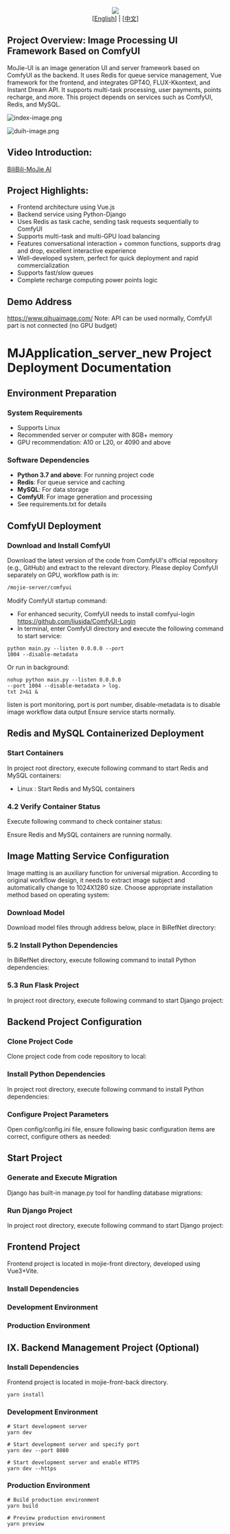 <div align="center">
 <img src="logo-beat-DcLpLPoHx.png" />
</div>

<div align="center">
[<a href="readme_en.md">English</a>] | [<a href="readme.md">中文</a>]
</div>

## Project Overview: Image Processing UI Framework Based on ComfyUI
MoJie-UI is an image generation UI and server framework based on ComfyUI as the backend. It uses Redis for queue service management, Vue framework for the frontend, and integrates GPT4O, FLUX-Kkontext, and Instant Dream API. It supports multi-task processing, user payments, points recharge, and more. This project depends on services such as ComfyUI, Redis, and MySQL.

![index-image.png](index-image.png)

![duih-image.png](duih-image.png)

## Video Introduction:
[BiliBili-MoJie AI](https://space.bilibili.com/483532108)

## Project Highlights:
- Frontend architecture using Vue.js
- Backend service using Python-Django
- Uses Redis as task cache, sending task requests sequentially to ComfyUI
- Supports multi-task and multi-GPU load balancing
- Features conversational interaction + common functions, supports drag and drop, excellent interactive experience
- Well-developed system, perfect for quick deployment and rapid commercialization
- Supports fast/slow queues
- Complete recharge computing power points logic

## Demo Address
https://www.qihuaimage.com/
Note: API can be used normally, ComfyUI part is not connected (no GPU budget)

# MJApplication_server_new Project Deployment Documentation

## Environment Preparation
### System Requirements
- Supports Linux
- Recommended server or computer with 8GB+ memory
- GPU recommendation: A10 or L20, or 4090 and above

### Software Dependencies
- **Python 3.7 and above**: For running project code
- **Redis**: For queue service and caching
- **MySQL**: For data storage
- **ComfyUI**: For image generation and processing
- See requirements.txt for details

## ComfyUI Deployment
### Download and Install ComfyUI
Download the latest version of the code from ComfyUI's official repository (e.g., GitHub) and extract to the relevant directory.
Please deploy ComfyUI separately on GPU, workflow path is in:
```bash
/mojie-server/comfyui
```
Modify ComfyUI startup command:

- For enhanced security, ComfyUI needs to install comfyui-login https://github.com/liusida/ComfyUI-Login
- In terminal, enter ComfyUI directory and execute the following command to start service:
```
python main.py --listen 0.0.0.0 --port 
1004 --disable-metadata
```
Or run in background:

```
nohup python main.py --listen 0.0.0.0 
--port 1004 --disable-metadata > log.
txt 2>&1 &
```
listen is port monitoring, port is port number, disable-metadata is to disable image workflow data output
Ensure service starts normally.

## Redis and MySQL Containerized Deployment
### Start Containers
In project root directory, execute following command to start Redis and MySQL containers:

- Linux : Start Redis and MySQL containers
### 4.2 Verify Container Status
Execute following command to check container status:

Ensure Redis and MySQL containers are running normally.

## Image Matting Service Configuration
Image matting is an auxiliary function for universal migration. According to original workflow design, it needs to extract image subject and automatically change to 1024X1280 size.
Choose appropriate installation method based on operating system:

### Download Model
Download model files through address below, place in BiRefNet directory:

### 5.2 Install Python Dependencies
In BiRefNet directory, execute following command to install Python dependencies:

### 5.3 Run Flask Project
In project root directory, execute following command to start Django project:

## Backend Project Configuration
### Clone Project Code
Clone project code from code repository to local:

### Install Python Dependencies
In project root directory, execute following command to install Python dependencies:

### Configure Project Parameters
Open config/config.ini file, ensure following basic configuration items are correct, configure others as needed:

## Start Project
### Generate and Execute Migration
Django has built-in manage.py tool for handling database migrations:

### Run Django Project
In project root directory, execute following command to start Django project:

## Frontend Project
Frontend project is located in mojie-front directory, developed using Vue3+Vite.

### Install Dependencies
### Development Environment
### Production Environment
## IX. Backend Management Project (Optional)
### Install Dependencies
Frontend project is located in mojie-front-back directory.

```
yarn install
```
### Development Environment
```
# Start development server
yarn dev

# Start development server and specify port
yarn dev --port 8080

# Start development server and enable HTTPS
yarn dev --https
```
### Production Environment
```
# Build production environment
yarn build

# Preview production environment
yarn preview
```